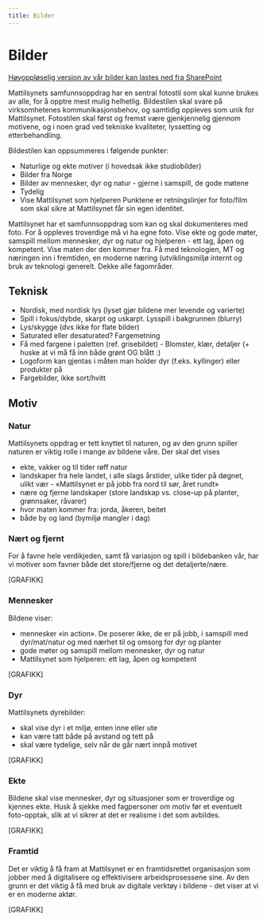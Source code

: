 ```yaml
---
title: Bilder
---
```


# Bilder

[Høyoppløselig versjon av vår bilder kan lastes ned fra SharePoint](https://mattilsynet.sharepoint.com/:f:/r/sites/BilderMattilsynet/Delte%20dokumenter/Ny%20visuell%20identitet/Foto%20ny%20visuell%20identitet?csf=1&web=1&e=pa4XF3)

Mattilsynets samfunnsoppdrag har en sentral fotostil som skal kunne brukes av alle, for å opptre mest mulig helhetlig. Bildestilen skal svare på virksomhetenes kommunikasjonsbehov, og samtidig oppleves som unik for Mattilsynet. Fotostilen skal først og fremst være gjenkjennelig gjennom motivene, og i noen grad ved tekniske kvaliteter, lyssetting og etterbehandling.

Bildestilen kan oppsummeres i følgende punkter:
- Naturlige og ekte motiver (i hovedsak ikke studiobilder)
- Bilder fra Norge
- Bilder av mennesker, dyr og natur - gjerne i samspill, de gode møtene
- Tydelig
- Vise Mattilsynet som hjelperen
Punktene er retningslinjer for foto/film som skal sikre at Mattilsynet får sin egen identitet.

Mattilsynet har et samfunnsoppdrag som kan og skal dokumenteres med foto. For å oppleves troverdige må vi ha egne foto. Vise ekte og gode møter, samspill mellom mennesker, dyr og natur og hjelperen - ett lag, åpen og kompetent. Vise maten der den kommer fra. Få med teknologien, MT og næringen inn i fremtiden, en moderne næring (utviklingsmiljø internt og bruk av teknologi generelt. Dekke alle fagområder.

## Teknisk
- Nordisk, med nordisk lys (lyset gjør bildene mer levende og varierte)
- Spill i fokus/dybde, skarpt og uskarpt. Lysspill i bakgrunnen (blurry)
- Lys/skygge (dvs ikke for flate bilder)
- Saturated eller desaturated? Fargemetning
- Få med fargene i paletten (ref. grisebildet) - Blomster, klær, detaljer (+ huske at vi må få inn både grønt OG blått :)
- Logoform kan gjentas i måten man holder dyr (f.eks. kyllinger) eller produkter på 
- Fargebilder, ikke sort/hvitt

## Motiv

### Natur
Mattilsynets oppdrag er tett knyttet til naturen, og av den grunn spiller naturen er viktig rolle i mange av bildene våre. Der skal det vises

- ekte, vakker og til tider røff natur
- landskaper fra hele landet, i alle slags årstider, ulike tider på døgnet, ulikt vær - «Mattilsynet er på jobb fra nord til sør, året rundt»
- nære og fjerne landskaper (store landskap vs. close-up på planter, grønnsaker, råvarer)
- hvor maten kommer fra: jorda, åkeren, beitet
- både by og land (bymiljø mangler i dag)

### Nært og fjernt
For å favne hele verdikjeden, samt få variasjon og spill i bildebanken vår, har vi motiver som favner både det store/fjerne og det detaljerte/nære.

[GRAFIKK]

### Mennesker
Bildene viser:
- mennesker «in action». De poserer ikke, de er på jobb, i samspill med dyr/mat/natur og med nærhet til og omsorg for dyr og planter
- gode møter og samspill mellom mennesker, dyr og natur
- Mattilsynet som hjelperen: ett lag, åpen og kompetent

[GRAFIKK]

### Dyr
Mattilsynets dyrebilder:
- skal vise dyr i et miljø, enten inne eller ute
- kan være tatt både på avstand og tett på
- skal være tydelige, selv når de går nært innpå motivet

[GRAFIKK]

### Ekte
Bildene skal vise mennesker, dyr og situasjoner som er troverdige og kjennes ekte.
Husk å sjekke med fagpersoner om motiv før et eventuelt foto-opptak, slik at vi sikrer at det er realisme i det som avbildes.

[GRAFIKK]

### Framtid
Det er viktig å få fram at Mattilsynet er en framtidsrettet organisasjon som jobber med å digitalisere og effektivisere arbeidsprosessene sine.
Av den grunn er det viktig å få med bruk av digitale verktøy i bildene - det viser at vi er en moderne aktør.

[GRAFIKK]